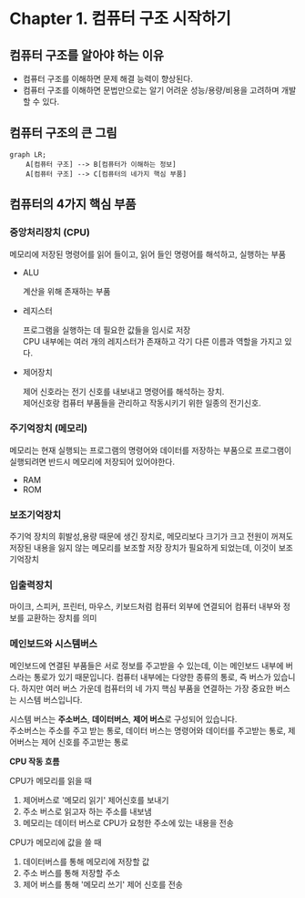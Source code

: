 # Chapter 1. 컴퓨터 구조 시작하기

## 컴퓨터 구조를 알아야 하는 이유
- 컴퓨터 구조를 이해하면 문제 해결 능력이 향상된다.
- 컴퓨터 구조를 이해하면 문법만으로는 알기 어려운 성능/용량/비용을 고려하며 개발할 수 있다.

## 컴퓨터 구조의 큰 그림

```mermaid
graph LR;
    A[컴퓨터 구조] --> B[컴퓨터가 이해하는 정보]
    A[컴퓨터 구조] --> C[컴퓨터의 네가지 핵심 부품]
```

## 컴퓨터의 4가지 핵심 부품
### 중앙처리장치 (CPU)
메모리에 저장된 명령어를 읽어 들이고, 읽어 들인 명령어를 해석하고, 실행하는 부품
- ALU

    계산을 위해 존재하는 부품
- 레지스터

    프로그램을 실행하는 데 필요한 값들을 임시로 저장 \
    CPU 내부에는 여러 개의 레지스터가 존재하고 각기 다른 이름과 역할을 가지고 있다.
- 제어장치

    제어 신호라는 전기 신호를 내보내고 명령어를 해석하는 장치.\
    제어신호랑 컴퓨터 부품들을 관리하고 작동시키기 위한 일종의 전기신호. 



### 주기억장치 (메모리)
메모리는 현재 실행되는 프로그램의 명령어와 데이터를 저장하는 부품으로 프로그램이 실행되려면 반드시 메모리에 저장되어 있어야한다.   
- RAM
- ROM


### 보조기억장치
주기억 장치의 휘발성,용량 때문에 생긴 장치로, 메모리보다 크기가 크고 전원이 꺼져도 저장된 내용을 잃지 않는 메모리를 보조할 저장 장치가 필요하게 되었는데, 이것이 보조기억장치

### 입출력장치

마이크, 스피커, 프린터, 마우스, 키보드처럼 컴퓨터 외부에 연결되어 컴퓨터 내부와 정보를 교환하는 장치를 의미


### 메인보드와 시스템버스

메인보드에 연결된 부품들은 서로 정보를 주고받을 수 있는데, 이는 메인보드 내부에 버스라는 통로가 있기 때문입니다.
컴퓨터 내부에는 다양한 종류의 통로, 즉 버스가 있습니다. 하지만 여러 버스 가운데 컴퓨터의 네 가지 핵심 부품을 연결하는 가장 중요한 버스는 시스템 버스입니다.

시스템 버스는 **주소버스**, **데이터버스**, **제어 버스**로 구성되어 있습니다. \
주소버스는 주소를 주고 받는 통로, 데이터 버스는 명령어와 데이터를 주고받는 통로, 제어버스는 제어 신호를 주고받는 통로

**CPU 작동 흐름**

CPU가 메모리를 읽을 때
1. 제어버스로 '메모리 읽기' 제어신호를 보내기
2. 주소 버스로 읽고자 하는 주소를 내보냄
3. 메모리는 데이터 버스로 CPU가 요청한 주소에 있는 내용을 전송

CPU가 메모리에 값을 쓸 때

1. 데이터버스를 통해 메모리에 저장할 값
2. 주소 버스를 통해 저장할 주소
3. 제어 버스를 통해 '메모리 쓰기' 제어 신호를 전송
